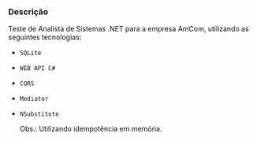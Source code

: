 ### Descrição

Teste de Analista de Sistemas .NET para a empresa AmCom, utilizando as seguintes tecnologias:

- ``SQLite``
- ``WEB API C#``
- ``CQRS``
- ``Mediator``
- ``NSubstitute``

  Obs.: Utilizando idempotência em memória.
